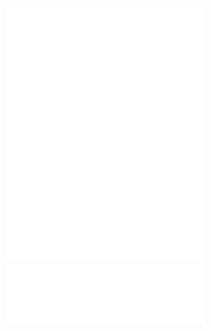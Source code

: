 <div>
    <picture align="left">
        <img src="https://github.com/tywysocki/tywysocki/blob/main/metrics.plugin.leetcode.svg" alt="Metrics" width="400">
    </picture>
    <picture align="right">
        <img src="https://github.com/tywysocki/tywysocki/blob/main/metrics.plugin.languages.details.svg" align="top" alt="Languages" width="400">
    </picture>
</div>
